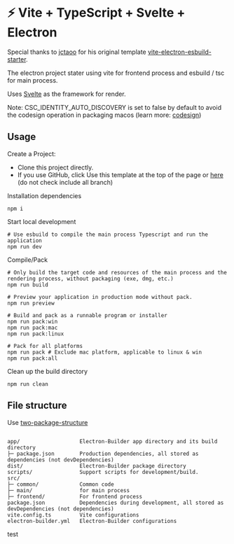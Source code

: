 # ⚡ Vite + TypeScript + Svelte + Electron

Special thanks to [jctaoo](https://github.com/jctaoo) for his original template [vite-electron-esbuild-starter](https://github.com/jctaoo/vite-electron-esbuild-starter).

The electron project stater using vite for frontend process and esbuild / tsc for main process.

Uses [Svelte](https://svelte.dev/) as the framework for render.

Note: CSC_IDENTITY_AUTO_DISCOVERY is set to false by default to avoid the codesign operation in packaging macos (learn more: [codesign](https://www.electron.build/code-signing))

## Usage

Create a Project:

- Clone this project directly.
- If you use GitHub, click Use this template at the top of the page or [here](https://github.com/vanjmali/vite-typescript-svelte-electron/generate) (do not check include all branch)

Installation dependencies

```shell
npm i
```
Start local development
```shell
# Use esbuild to compile the main process Typescript and run the application
npm run dev
```

Compile/Pack

```shell
# Only build the target code and resources of the main process and the rendering process, without packaging (exe, dmg, etc.)
npm run build

# Preview your application in production mode without pack.
npm run preview

# Build and pack as a runnable program or installer
npm run pack:win
npm run pack:mac
npm run pack:linux

# Pack for all platforms
npm run pack # Exclude mac platform, applicable to linux & win
npm run pack:all
```

Clean up the build directory

```shell
npm run clean
```

## File structure

Use [two-package-structure](https://www.electron.build/tutorials/two-package-structure)

```

app/                   Electron-Builder app directory and its build directory                
├─ package.json        Production dependencies, all stored as dependencies (not devDependencies)
dist/                  Electron-Builder package directory
scripts/               Support scripts for development/build.
src/                   
├─ common/             Common code
├─ main/               for main process
├─ frontend/           For frontend process
package.json           Dependencies during development, all stored as devDependencies (not dependencies)
vite.config.ts         Vite configurations
electron-builder.yml   Electron-Builder configurations

```

test